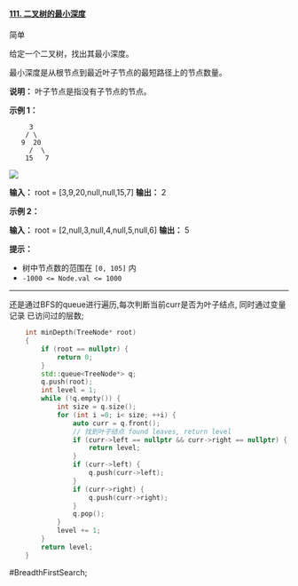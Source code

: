 #### [111. 二叉树的最小深度](https://leetcode.cn/problems/minimum-depth-of-binary-tree/)

简单

给定一个二叉树，找出其最小深度。

最小深度是从根节点到最近叶子节点的最短路径上的节点数量。

**说明：** 叶子节点是指没有子节点的节点。

**示例 1：**


```
     3
    / \
   9  20
     /  \
    15   7
```
![](https://assets.leetcode.com/uploads/2020/10/12/ex_depth.jpg)

**输入：** root = [3,9,20,null,null,15,7]
**输出：** 2

**示例 2：**

**输入：** root = [2,null,3,null,4,null,5,null,6]
**输出：** 5

**提示：**

- 树中节点数的范围在 `[0, 105]` 内
- `-1000 <= Node.val <= 1000`
---- ----
还是通过BFS的queue进行遍历,每次判断当前curr是否为叶子结点,
同时通过变量记录 已访问过的层数;
```cpp
    int minDepth(TreeNode* root)
    {
        if (root == nullptr) {
            return 0;
        }
        std::queue<TreeNode*> q;
        q.push(root);
        int level = 1;
        while (!q.empty()) {
            int size = q.size();
            for (int i =0; i< size; ++i) {
                auto curr = q.front();
                // 找到叶子结点 found leaves, return level
                if (curr->left == nullptr && curr->right == nullptr) {
                    return level;
                }
                if (curr->left) {
                    q.push(curr->left);
                }
                if (curr->right) {
                    q.push(curr->right);
                }
                q.pop();
            }
            level += 1;
        }
        return level;
    }
```
#BreadthFirstSearch;
